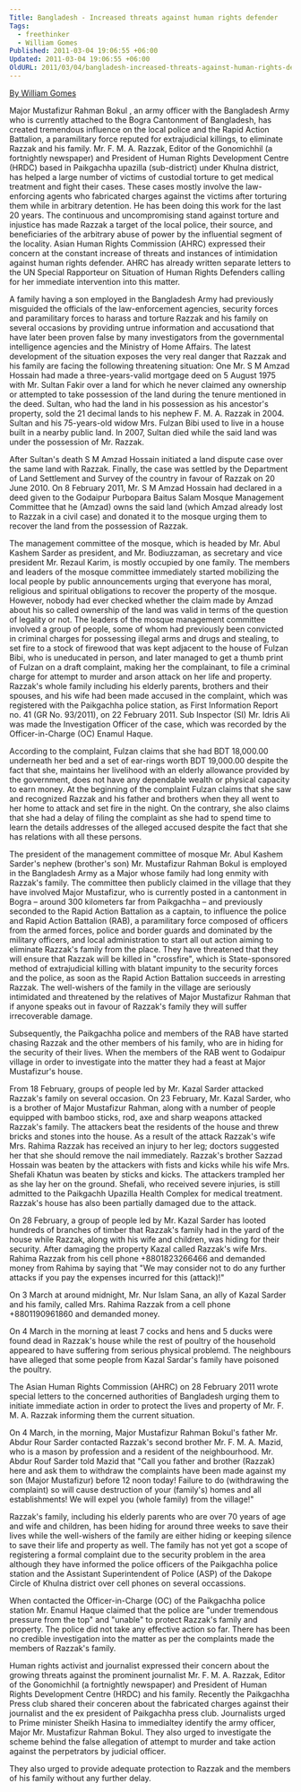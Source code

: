 ```yaml
---
Title: Bangladesh - Increased threats against human rights defender
Tags:
  - freethinker
  - William Gomes
Published: 2011-03-04 19:06:55 +06:00
Updated: 2011-03-04 19:06:55 +06:00
OldURL: 2011/03/04/bangladesh-increased-threats-against-human-rights-defender/
---
```


<a href="https://www.modernghana.com/news/318977/1/bangladesh-increased-threats-against-human-rights-.html">By William Gomes</a>


Major Mustafizur Rahman Bokul  , an army officer with the  Bangladesh Army who is  currently attached to the Bogra Cantonment of Bangladesh, has created tremendous influence on the local police and the Rapid Action Battalion, a paramilitary force reputed for extrajudicial killings, to eliminate Razzak and his family. Mr. F. M. A. Razzak, Editor of the Gonomichhil (a fortnightly newspaper) and President of Human Rights Development Centre (HRDC) based in Paikgachha upazilla (sub-district) under Khulna district, has helped a large number of victims of custodial torture to get medical treatment and fight their cases. 
These cases mostly involve the law-enforcing agents who fabricated charges against the victims after torturing them while in arbitrary detention. He has been doing this work for the last 20 years. 
The continuous and uncompromising stand against torture and injustice has made Razzak a target of the local police, their source, and beneficiaries of the arbitrary abuse of power by the influential segment of the locality.
Asian Human Rights Commission (AHRC) expressed their concern at the constant increase of threats and instances of intimidation against human rights defender. AHRC has already written separate letters to the UN Special Rapporteur on Situation of Human Rights Defenders calling for her immediate intervention into this matter.

A family having a son employed in the Bangladesh Army had previously misguided the officials of the law-enforcement agencies, security forces and paramilitary forces to harass and torture Razzak and his family on several occasions by providing untrue information and accusationd that have later been proven false by many investigators from the governmental intelligence agencies and the Ministry of Home Affairs.
The latest development of the situation exposes the very real danger that Razzak and his family are facing the following threatening situation: 
One Mr. S M Amzad Hossain had made a three-years-valid mortgage deed on 5 August 1975 with Mr. Sultan Fakir over a land for which he never claimed any ownership or attempted to take possession of the land during the tenure mentioned in the deed. Sultan, who had the land in his possession as his ancestor's property, sold the 21 decimal lands to his nephew F. M. A. Razzak in 2004. Sultan and his 75-years-old widow Mrs. Fulzan Bibi used to live in a house built in a nearby public land. In 2007, Sultan died while the said land was under the possession of Mr. Razzak.

After Sultan's death S M Amzad Hossain initiated a land dispute case over the same land with Razzak. Finally, the case was settled by the Department of Land Settlement and Survey of the country in favour of Razzak on 20 June 2010.
On 8 February 2011, Mr. S M Amzad Hossain had declared in a deed given to the Godaipur Purbopara Baitus Salam Mosque Management Committee that he (Amzad) owns the said land (which Amzad already lost to Razzak in a civil case) and donated it to the mosque urging them to recover the land from the possession of Razzak.

The management committee of the mosque, which is headed by Mr. Abul Kashem Sarder as president, and Mr. Bodiuzzaman, as secretary and vice president Mr. Rezaul Karim, is mostly occupied by one family. The members and leaders of the mosque committee immediately started mobilizing the local people by public announcements urging that everyone has moral, religious and spiritual obligations to recover the property of the mosque. However, nobody had ever checked whether the claim made by Amzad about his so called ownership of the land was valid in terms of the question of legality or not. The leaders of the mosque management committee involved a group of people, some of whom had previously been convicted in criminal charges for possessing illegal arms and drugs and stealing, to set fire to a stock of firewood that was kept adjacent to the house of Fulzan Bibi, who is uneducated in person, and later managed to get a thumb print of Fulzan on a draft complaint, making her the complainant, to file a criminal charge for attempt to murder and arson attack on her life and property. Razzak's whole family including his elderly parents, brothers and their spouses, and his wife had been made accused in the complaint, which was registered with the Paikgachha police station, as First Information Report no. 41 (GR No. 93/2011), on 22 February 2011. Sub Inspector (SI) Mr. Idris Ali was made the Investigation Officer of the case, which was recorded by the Officer-in-Charge (OC) Enamul Haque.

According to the complaint, Fulzan claims that she had BDT 18,000.00 underneath her bed and a set of ear-rings worth BDT 19,000.00 despite the fact that she, maintains her livelihood with an elderly allowance provided by the government, does not have any dependable wealth or physical capacity to earn money. At the beginning of the complaint Fulzan claims that she saw and recognized Razzak and his father and brothers when they all went to her home to attack and set fire in the night. On the contrary, she also claims that she had a delay of filing the complaint as she had to spend time to learn the details addresses of the alleged accused despite the fact that she has relations with all these persons.

The president of the management committee of mosque Mr. Abul Kashem Sarder's nephew (brother's son) Mr. Mustafizur Rahman Bokul is employed in the Bangladesh Army as a Major whose family had long enmity with Razzak's family. The committee then publicly claimed in the village that they have involved Major Mustafizur, who is currently posted in a cantonment in Bogra – around 300 kilometers far from Paikgachha – and previously seconded to the Rapid Action Battalion as a captain, to influence the police and Rapid Action Battalion (RAB), a paramilitary force composed of officers from the armed forces, police and border guards and dominated by the military officers, and local administration to start all out action aiming to eliminate Razzak's family from the place. They have threatened that they will ensure that Razzak will be killed in "crossfire", which is State-sponsored method of extrajudicial killing with blatant impunity to the security forces and the police, as soon as the Rapid Action Battalion succeeds in arresting Razzak. The well-wishers of the family in the village are seriously intimidated and threatened by the relatives of Major Mustafizur Rahman that if anyone speaks out in favour of Razzak's family they will suffer irrecoverable damage.

Subsequently, the Paikgachha police and members of the RAB have started chasing Razzak and the other members of his family, who are in hiding for the security of their lives. When the members of the RAB went to Godaipur village in order to investigate into the matter they had a feast at Major Mustafizur's house.

From 18 February, groups of people led by Mr. Kazal Sarder attacked Razzak's family on several occasion. On 23 February, Mr. Kazal Sarder, who is a brother of Major Mustafizur Rahman, along with a number of people equipped with bamboo sticks, rod, axe and sharp weapons attacked Razzak's family. The attackers beat the residents of the house and threw bricks and stones into the house. As a result of the attack Razzak's wife Mrs. Rahima Razzak has received an injury to her leg; doctors suggested her that she should remove the nail immediately. Razzak's brother Sazzad Hossain was beaten by the attackers with fists and kicks while his wife Mrs. Shefali Khatun was beaten by sticks and kicks. The attackers trampled her as she lay her on the ground. Shefali, who received severe injuries, is still admitted to the Paikgachh Upazilla Health Complex for medical treatment. Razzak's house has also been partially damaged due to the attack.

On 28 February, a group of people led by Mr. Kazal Sarder has looted hundreds of branches of timber that Razzak's family had in the yard of the house while Razzak, along with his wife and children, was hiding for their security. After damaging the property Kazal called Razzak's wife Mrs. Rahima Razzak from his cell phone +8801823266466 and demanded money from Rahima by saying that "We may consider not to do any further attacks if you pay the expenses incurred for this (attack)!"

On 3 March at around midnight, Mr. Nur Islam Sana, an ally of Kazal Sarder and his family, called Mrs. Rahima Razzak from a cell phone +8801190961860 and demanded money.

On 4 March in the morning at least 7 cocks and hens and 5 ducks were found dead in Razzak's house while the rest of poultry of the household appeared to have suffering from serious physical problemd. The neighbours have alleged that some people from Kazal Sardar's family have poisoned the poultry.

The Asian Human Rights Commission (AHRC) on 28 February 2011 wrote special letters to the concerned authorities of Bangladesh urging them to initiate immediate action in order to protect the lives and property of Mr. F. M. A. Razzak informing them the current situation.

On 4 March, in the morning, Major Mustafizur Rahman Bokul's father Mr. Abdur Rour Sarder contacted Razzak's second brother Mr. F. M. A. Mazid, who is a mason by profession and a resident of the neighbourhood. Mr. Abdur Rouf Sarder told Mazid that "Call you father and brother (Razzak) here and ask them to withdraw the complaints have been made against my son (Major Mustafizur) before 12 noon today! Failure to do (withdrawing the complaint) so will cause destruction of your (family's) homes and all establishments! We will expel you (whole family) from the village!"

Razzak's family, including his elderly parents who are over 70 years of age and wife and children, has been hiding for around three weeks to save their lives while the well-wishers of the family are either hiding or keeping silence to save their life and property as well. The family has not yet got a scope of registering a formal complaint due to the security problem in the area although they have informed the police officers of the Paikgachha police station and the Assistant Superintendent of Police (ASP) of the Dakope Circle of Khulna district over cell phones on several occassions. 

When contacted the Officer-in-Charge (OC) of the Paikgachha police station Mr. Enamul Haque claimed that the police are "under tremendous pressure from the top" and "unable" to protect Razzak's family and property. The police did not take any effective action so far. There has been no credible investigation into the matter as per the complaints made the members of Razzak's family.

Human rights activist and journalist expressed their concern about the growing threats against the prominent journalist Mr. F. M. A. Razzak, Editor of the Gonomichhil (a fortnightly newspaper) and President of Human Rights Development Centre (HRDC) and his family. Recently the Paikgachha Press club shared their conceren about the fabricated charges against their journalist and the ex president of Paikgachha press club. 
Journalists urged to Prime minister Sheikh Hasina to immedialtey identify the army officer, Major Mr. Mustafizur Rahman Bokul. They also urged to investigate the scheme behind the false allegation of attempt to murder and take action against the perpetrators by judicial officer.

They also urged to provide adequate protection to Razzak and the members of his family without any further delay.
